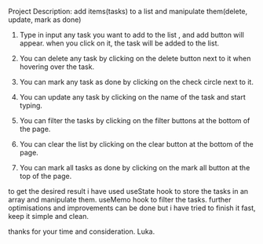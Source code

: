 Project Description: add items(tasks) to a list and manipulate them(delete, update, mark as done)

1. Type in input any task you want to add to the list , and add button will appear. when you click on it, the task will be added to the list.

2. You can delete any task by clicking on the delete button next to it when hovering over the task.

3. You can mark any task as done by clicking on the check circle next to it.

4. You can update any task by clicking on the name of the task and start typing.

5. You can filter the tasks by clicking on the filter buttons at the bottom of the page.

6. You can clear the list by clicking on the clear button at the bottom of the page.

7. You can mark all tasks as done by clicking on the mark all button at the top of the page.

to get the desired result i have used useState hook to store the tasks in an array and manipulate them.
useMemo hook to filter the tasks. further optimisations and improvements can be done but i have tried to 
finish it fast, keep it simple and clean.

thanks for your time and consideration. Luka.